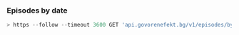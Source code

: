 

### Episodes by date  
```javascript
> https --follow --timeout 3600 GET 'api.govorenefekt.bg/v1/episodes/by-date/20220325' x-api-key:'dc4f3ce4-f0fa-45f7-bc83-bc16477bc6e6'
```
